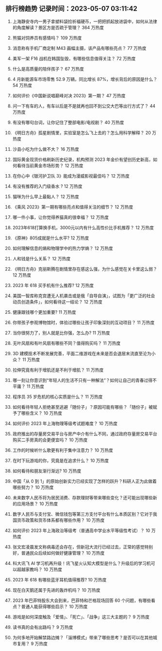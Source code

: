 
## 排行榜趋势 记录时间：2023-05-07 03:11:42
  
  1. 上海静安寺内一男子拿塑料袋捡祈福硬币，一把把抓起放进袋中，如何从法律的角度解读？景区方是否疏于管理？ 364 万热度
    
  2. 熊猫对饲养员有感情吗？ 109 万热度
    
  3. 消息称有手机厂商定制 M43 画幅主摄，该产品有哪些亮点？ 77 万热度
    
  4. 美军一架 F16 战机在韩国坠毁，有哪些信息值得关注？ 72 万热度
    
  5. 什么是高质量的陪伴孩子？ 67 万热度
    
  6. 4 月新能源车市场零售 52.9 万辆，同比增长 87%，增长背后的原因是什么？ 54 万热度
    
  7. 如何评价《中国新说唱巅峰对决 2023》第一期？ 47 万热度
    
  8. 问一下有车的人，有车以后是不是就再也回不到公交大巴等出行方式了？ 44 万热度
    
  9. 有没有哪句台词，让你记住了整部电影/电视剧？ 40 万热度
    
  10. 《明日方舟》孤星剧情里，实验室是怎么飞上去的？怎么用科学解释？ 20 万热度
    
  11. 沙县小吃为什么做不大？ 16 万热度
    
  12. 国际黄金现货价格刷新历史纪录，机构预测 2023 年金价有望创历史新高，如何看待当前黄金市场形势？ 12 万热度
    
  13. 在你心中《银河护卫队 3》能成为漫威影视最佳吗？ 12 万热度
    
  14. 有没有推荐的入门级香水 ? 12 万热度
    
  15. 猫咪为什么早上最黏人？ 12 万热度
    
  16. 《乘风 2023》第一期有哪些亮点和值得关注的细节？ 12 万热度
    
  17. 哪一件小事，让你觉得养猫真的很幸福？ 12 万热度
    
  18. 2023年618打算换手机，3000元以内有什么高性价比手机推荐？ 12 万热度
    
  19. 《原神》805成就是什么水平? 12 万热度
    
  20. 如何理解信息的熵和物理学中的热力学熵？ 12 万热度
    
  21. 人和钱是什么关系？ 12 万热度
    
  22. 《明日方舟》克丽斯腾在剧情里存在感这么强，为什么感觉在关卡里这么弱？ 12 万热度
    
  23. 2023 年 618 买手机有什么推荐? 12 万热度
    
  24. 美国一智库称克宫遭无人机袭击或是俄「自导自演」，试图为「更广泛的社会动员创造条件」，如何看待这一结论？ 12 万热度
    
  25. 健康跟钱哪个更加重要? 11 万热度
    
  26. 你带孩子参观博物馆时，体验过哪些让孩子印象深刻的互动项目？ 11 万热度
    
  27. 当你很努力了，别人就是比你强，怎么办? 11 万热度
    
  28. 无叶风扇和有叶风扇有哪些不同？值得购买吗？ 11 万热度
    
  29. 3D 建模技术不断发展完善，平面二维游戏在未来是否会退居末流直至沦为小众？ 11 万热度
    
  30. 拉伸究竟有利于增肌还是不利于增肌？ 11 万热度
    
  31. 哪一刻让你意识到“年轻人的生活不只有一种解法”？如何让自己的青春过得不平庸？ 11 万热度
    
  32. 程序员 35 岁危机的核心实质是什么？ 11 万热度
    
  33. 如何看待年轻人拒绝甚至逃避「随份子」？原因可能有哪些？「随份子」被赋予了哪些含义？ 10 万热度
    
  34. 如何评价 2023 年上海物理等级考试题难度？ 10 万热度
    
  35. 政府推出的存量房交易平台与房产中介有什么不同，通过政府存量房交易平台购买二手房真的会更便宜吗？ 10 万热度
    
  36. 工作的时候听什么歌更有利于集中注意力？ 10 万热度
    
  37. 在时下玩游戏的你，究竟是在追求什么？ 10 万热度
    
  38. 如何看待和朋友渐行渐远? 10 万热度
    
  39. 中国「从 0 到 1」的原始创新实力已经实现了怎样的跃升？科研人正为此做着哪些努力？ 10 万热度
    
  40. 未来数字人民币将为居民消费、存款理财等带来哪些变化？还可能出现哪些新的应用场景？ 10 万热度
    
  41. 数字人民币与支付宝、微信钱包等第三方支付平台有什么本质区别？它对于我国货币政策和货币体系都有哪些作用？ 10 万热度
    
  42. 如何评价 2023 年上海政治等级考（普通高中学业水平等级性考试）？ 10 万热度
    
  43. 张文宏凌晨发文称病毒还会存在，但新冠大流行已经过去，正常的感觉特别好，普通民众后续如何做好健康管理？ 10 万热度
    
  44. 科大讯飞 AI 学习机再升级！讯飞星火认知大模型是什么？升级后的学习机可以超越家教吗？ 10 万热度
    
  45. 2023 年 618 有哪些蓝牙耳机值得推荐? 10 万热度
    
  46. 现在白天鹅还属于先进的轰炸机吗？ 10 万热度
    
  47. 2023 年巴菲特股东大会到来，巴菲特和芒格现场回答 60 个问题，有哪些看点？普通人能获得哪些启示？ 10 万热度
    
  48. 游戏是如何深度触及「爱情」、「死亡」、「战争」这三大主题的？ 9 万热度
    
  49. 读书真的会有出路吗？ 9 万热度
    
  50. 为何多地开始解禁路边摊？「淄博模式」带来了哪些思考？是否可以在其他城市复用？ 9 万热度
    